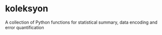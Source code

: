 # koleksyon
A collection of Python functions for statistical summary, data encoding and error quantification
